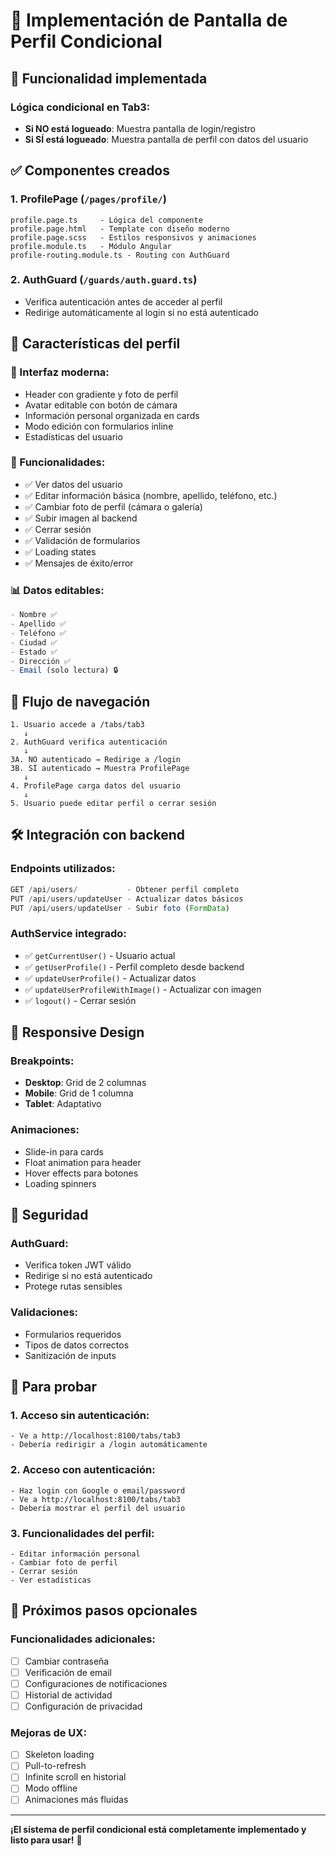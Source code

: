 # 👤 Implementación de Pantalla de Perfil Condicional

## 🎯 **Funcionalidad implementada**

### **Lógica condicional en Tab3:**
- **Si NO está logueado**: Muestra pantalla de login/registro
- **Si SÍ está logueado**: Muestra pantalla de perfil con datos del usuario

## ✅ **Componentes creados**

### **1. ProfilePage (`/pages/profile/`)**
```
profile.page.ts     - Lógica del componente
profile.page.html   - Template con diseño moderno
profile.page.scss   - Estilos responsivos y animaciones
profile.module.ts   - Módulo Angular
profile-routing.module.ts - Routing con AuthGuard
```

### **2. AuthGuard (`/guards/auth.guard.ts`)**
- Verifica autenticación antes de acceder al perfil
- Redirige automáticamente al login si no está autenticado

## 🎨 **Características del perfil**

### **📱 Interfaz moderna:**
- Header con gradiente y foto de perfil
- Avatar editable con botón de cámara
- Información personal organizada en cards
- Modo edición con formularios inline
- Estadísticas del usuario

### **🔧 Funcionalidades:**
- ✅ Ver datos del usuario
- ✅ Editar información básica (nombre, apellido, teléfono, etc.)
- ✅ Cambiar foto de perfil (cámara o galería)
- ✅ Subir imagen al backend
- ✅ Cerrar sesión
- ✅ Validación de formularios
- ✅ Loading states
- ✅ Mensajes de éxito/error

### **📊 Datos editables:**
```typescript
- Nombre ✅
- Apellido ✅  
- Teléfono ✅
- Ciudad ✅
- Estado ✅
- Dirección ✅
- Email (solo lectura) 🔒
```

## 🔄 **Flujo de navegación**

```
1. Usuario accede a /tabs/tab3
   ↓
2. AuthGuard verifica autenticación
   ↓
3A. NO autenticado → Redirige a /login
3B. SÍ autenticado → Muestra ProfilePage
   ↓
4. ProfilePage carga datos del usuario
   ↓
5. Usuario puede editar perfil o cerrar sesión
```

## 🛠️ **Integración con backend**

### **Endpoints utilizados:**
```typescript
GET /api/users/           - Obtener perfil completo
PUT /api/users/updateUser - Actualizar datos básicos
PUT /api/users/updateUser - Subir foto (FormData)
```

### **AuthService integrado:**
- ✅ `getCurrentUser()` - Usuario actual
- ✅ `getUserProfile()` - Perfil completo desde backend
- ✅ `updateUserProfile()` - Actualizar datos
- ✅ `updateUserProfileWithImage()` - Actualizar con imagen
- ✅ `logout()` - Cerrar sesión

## 📱 **Responsive Design**

### **Breakpoints:**
- **Desktop**: Grid de 2 columnas
- **Mobile**: Grid de 1 columna
- **Tablet**: Adaptativo

### **Animaciones:**
- Slide-in para cards
- Float animation para header
- Hover effects para botones
- Loading spinners

## 🔐 **Seguridad**

### **AuthGuard:**
- Verifica token JWT válido
- Redirige si no está autenticado
- Protege rutas sensibles

### **Validaciones:**
- Formularios requeridos
- Tipos de datos correctos
- Sanitización de inputs

## 🧪 **Para probar**

### **1. Acceso sin autenticación:**
```
- Ve a http://localhost:8100/tabs/tab3
- Debería redirigir a /login automáticamente
```

### **2. Acceso con autenticación:**
```
- Haz login con Google o email/password
- Ve a http://localhost:8100/tabs/tab3
- Debería mostrar el perfil del usuario
```

### **3. Funcionalidades del perfil:**
```
- Editar información personal
- Cambiar foto de perfil
- Cerrar sesión
- Ver estadísticas
```

## 📝 **Próximos pasos opcionales**

### **Funcionalidades adicionales:**
- [ ] Cambiar contraseña
- [ ] Verificación de email
- [ ] Configuraciones de notificaciones
- [ ] Historial de actividad
- [ ] Configuración de privacidad

### **Mejoras de UX:**
- [ ] Skeleton loading
- [ ] Pull-to-refresh
- [ ] Infinite scroll en historial
- [ ] Modo offline
- [ ] Animaciones más fluidas

---

**¡El sistema de perfil condicional está completamente implementado y listo para usar!** 🎉

